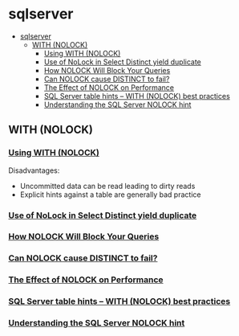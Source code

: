# sqlserver

- [sqlserver](#sqlserver)
  - [WITH (NOLOCK)](#with-nolock)
    - [Using WITH (NOLOCK)](#using-with-nolock)
    - [Use of NoLock in Select Distinct yield duplicate](#use-of-nolock-in-select-distinct-yield-duplicate)
    - [How NOLOCK Will Block Your Queries](#how-nolock-will-block-your-queries)
    - [Can NOLOCK cause DISTINCT to fail?](#can-nolock-cause-distinct-to-fail)
    - [The Effect of NOLOCK on Performance](#the-effect-of-nolock-on-performance)
    - [SQL Server table hints – WITH (NOLOCK) best practices](#sql-server-table-hints--with-nolock-best-practices)
    - [Understanding the SQL Server NOLOCK hint](#understanding-the-sql-server-nolock-hint)

## WITH (NOLOCK)

### [Using WITH (NOLOCK)](https://sqlserverplanet.com/tsql/using-with-nolock)

Disadvantages:

- Uncommitted data can be read leading to dirty reads
- Explicit hints against a table are generally bad practice

### [Use of NoLock in Select Distinct yield duplicate](https://www.sqlservercentral.com/forums/topic/use-of-nolock-in-select-distinct-yield-duplicate)

### [How NOLOCK Will Block Your Queries](https://bertwagner.com/2017/10/10/how-nolock-will-block-your-queries/)

### [Can NOLOCK cause DISTINCT to fail?](https://stackoverflow.com/questions/46835425/can-nolock-cause-distinct-to-fail)

### [The Effect of NOLOCK on Performance](https://www.sqlservercentral.com/articles/the-effect-of-nolock-on-performance)

### [SQL Server table hints – WITH (NOLOCK) best practices](https://www.sqlshack.com/understanding-impact-clr-strict-security-configuration-setting-sql-server-2017/)

### [Understanding the SQL Server NOLOCK hint](https://www.mssqltips.com/sqlservertip/2470/understanding-the-sql-server-nolock-hint/)
